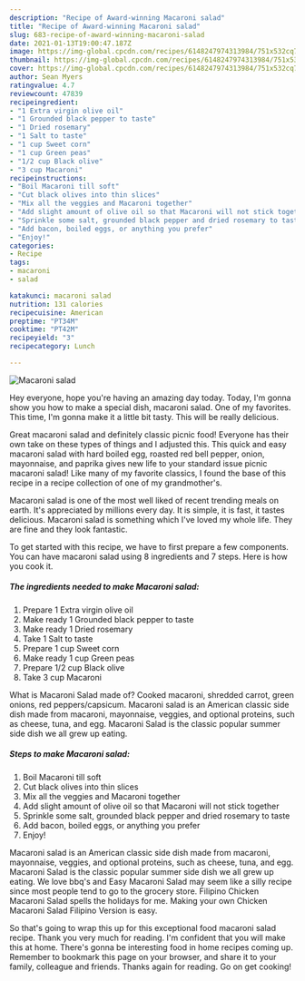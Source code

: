 ```yaml
---
description: "Recipe of Award-winning Macaroni salad"
title: "Recipe of Award-winning Macaroni salad"
slug: 683-recipe-of-award-winning-macaroni-salad
date: 2021-01-13T19:00:47.187Z
image: https://img-global.cpcdn.com/recipes/6148247974313984/751x532cq70/macaroni-salad-recipe-main-photo.jpg
thumbnail: https://img-global.cpcdn.com/recipes/6148247974313984/751x532cq70/macaroni-salad-recipe-main-photo.jpg
cover: https://img-global.cpcdn.com/recipes/6148247974313984/751x532cq70/macaroni-salad-recipe-main-photo.jpg
author: Sean Myers
ratingvalue: 4.7
reviewcount: 47839
recipeingredient:
- "1 Extra virgin olive oil"
- "1 Grounded black pepper to taste"
- "1 Dried rosemary"
- "1 Salt to taste"
- "1 cup Sweet corn"
- "1 cup Green peas"
- "1/2 cup Black olive"
- "3 cup Macaroni"
recipeinstructions:
- "Boil Macaroni till soft"
- "Cut black olives into thin slices"
- "Mix all the veggies and Macaroni together"
- "Add slight amount of olive oil so that Macaroni will not stick together"
- "Sprinkle some salt, grounded black pepper and dried rosemary to taste"
- "Add bacon, boiled eggs, or anything you prefer"
- "Enjoy!"
categories:
- Recipe
tags:
- macaroni
- salad

katakunci: macaroni salad 
nutrition: 131 calories
recipecuisine: American
preptime: "PT34M"
cooktime: "PT42M"
recipeyield: "3"
recipecategory: Lunch

---
```



![Macaroni salad](https://img-global.cpcdn.com/recipes/6148247974313984/751x532cq70/macaroni-salad-recipe-main-photo.jpg)

Hey everyone, hope you're having an amazing day today. Today, I'm gonna show you how to make a special dish, macaroni salad. One of my favorites. This time, I'm gonna make it a little bit tasty. This will be really delicious.

Great macaroni salad and definitely classic picnic food! Everyone has their own take on these types of things and I adjusted this. This quick and easy macaroni salad with hard boiled egg, roasted red bell pepper, onion, mayonnaise, and paprika gives new life to your standard issue picnic macaroni salad! Like many of my favorite classics, I found the base of this recipe in a recipe collection of one of my grandmother&#39;s.

Macaroni salad is one of the most well liked of recent trending meals on earth. It's appreciated by millions every day. It is simple, it is fast, it tastes delicious. Macaroni salad is something which I've loved my whole life. They are fine and they look fantastic.


To get started with this recipe, we have to first prepare a few components. You can have macaroni salad using 8 ingredients and 7 steps. Here is how you cook it.

<!--inarticleads1-->

##### The ingredients needed to make Macaroni salad:

1. Prepare 1 Extra virgin olive oil
1. Make ready 1 Grounded black pepper to taste
1. Make ready 1 Dried rosemary
1. Take 1 Salt to taste
1. Prepare 1 cup Sweet corn
1. Make ready 1 cup Green peas
1. Prepare 1/2 cup Black olive
1. Take 3 cup Macaroni


What is Macaroni Salad made of? Cooked macaroni, shredded carrot, green onions, red peppers/capsicum. Macaroni salad is an American classic side dish made from macaroni, mayonnaise, veggies, and optional proteins, such as cheese, tuna, and egg. Macaroni Salad is the classic popular summer side dish we all grew up eating. 

<!--inarticleads2-->

##### Steps to make Macaroni salad:

1. Boil Macaroni till soft
1. Cut black olives into thin slices
1. Mix all the veggies and Macaroni together
1. Add slight amount of olive oil so that Macaroni will not stick together
1. Sprinkle some salt, grounded black pepper and dried rosemary to taste
1. Add bacon, boiled eggs, or anything you prefer
1. Enjoy!


Macaroni salad is an American classic side dish made from macaroni, mayonnaise, veggies, and optional proteins, such as cheese, tuna, and egg. Macaroni Salad is the classic popular summer side dish we all grew up eating. We love bbq&#39;s and Easy Macaroni Salad may seem like a silly recipe since most people tend to go to the grocery store. Filipino Chicken Macaroni Salad spells the holidays for me. Making your own Chicken Macaroni Salad Filipino Version is easy. 

So that's going to wrap this up for this exceptional food macaroni salad recipe. Thank you very much for reading. I'm confident that you will make this at home. There's gonna be interesting food in home recipes coming up. Remember to bookmark this page on your browser, and share it to your family, colleague and friends. Thanks again for reading. Go on get cooking!
